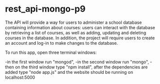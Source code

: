 # rest_api-mongo-p9
The API will provide a way for users to administer a school database containing information about courses: users can interact with the database by retrieving a list of courses, as well as adding, updating and deleting courses in the database. In addition, the project will require users to create an account and log-in to make changes to the database. 

To run this app, open three terminal windows:

-in the first window run "mongod", 
-in the second window run "mongo", 
-then on the third window type "npm install", after the dependencies are added type "node app.js" and the website should be running on localhost:5000
